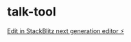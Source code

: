 # talk-tool

[Edit in StackBlitz next generation editor ⚡️](https://stackblitz.com/~/github.com/king121456/talk-tool)